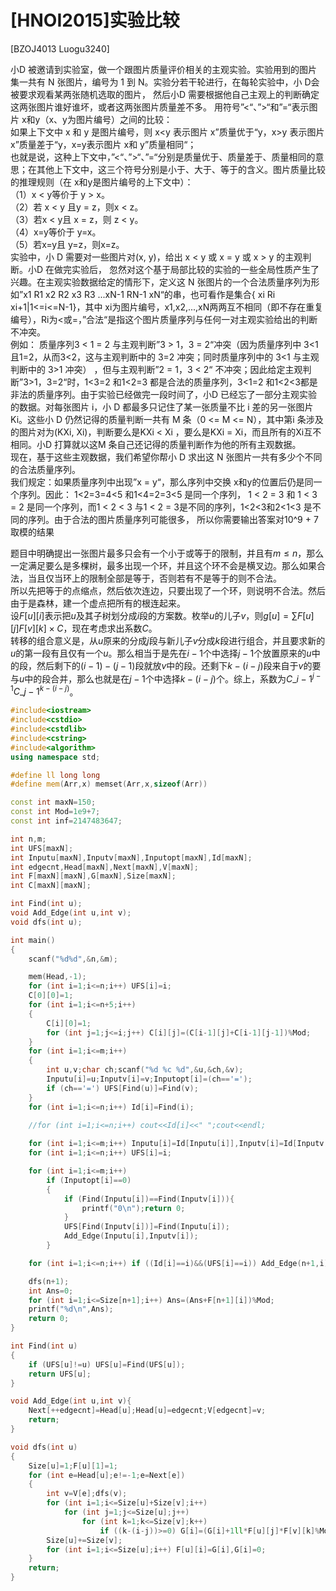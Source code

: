 # [HNOI2015]实验比较
[BZOJ4013 Luogu3240]

小D 被邀请到实验室，做一个跟图片质量评价相关的主观实验。实验用到的图片集一共有 N 张图片，编号为 1 到 N。实验分若干轮进行，在每轮实验中，小 D会被要求观看某两张随机选取的图片， 然后小D 需要根据他自己主观上的判断确定这两张图片谁好谁坏，或者这两张图片质量差不多。 用符号”<“、”>“和”=“表示图片 x和y（x、y为图片编号）之间的比较：  
如果上下文中 x 和 y 是图片编号，则 x<y 表示图片 x”质量优于“y，x>y 表示图片 x”质量差于“y，x=y表示图片 x和 y”质量相同“；  
也就是说，这种上下文中，”<“、”>“、”=“分别是质量优于、质量差于、质量相同的意思；在其他上下文中，这三个符号分别是小于、大于、等于的含义。图片质量比较的推理规则（在 x和y是图片编号的上下文中）：  
（1）x < y等价于 y > x。  
（2）若 x < y 且y = z，则x < z。  
（3）若x < y且 x = z，则 z < y。  
（4）x=y等价于 y=x。  
（5）若x=y且 y=z，则x=z。  
实验中，小 D 需要对一些图片对(x, y)，给出 x < y 或 x = y 或 x > y 的主观判断。小D 在做完实验后， 忽然对这个基于局部比较的实验的一些全局性质产生了兴趣。在主观实验数据给定的情形下，定义这 N 张图片的一个合法质量序列为形如”x1 R1 x2 R2 x3 R3 ...xN-1 RN-1 xN“的串，也可看作是集合{ xi Ri xi+1|1<=i<=N-1}，其中 xi为图片编号，x1,x2,...,xN两两互不相同（即不存在重复编号），Ri为<或=，”合法“是指这个图片质量序列与任何一对主观实验给出的判断不冲突。  
例如： 质量序列3 < 1 = 2 与主观判断”3 > 1，3 = 2“冲突（因为质量序列中 3<1 且1=2，从而3<2，这与主观判断中的 3=2 冲突；同时质量序列中的 3<1 与主观判断中的 3>1 冲突） ，但与主观判断”2 = 1，3 < 2“ 不冲突；因此给定主观判断”3>1，3=2“时，1<3=2 和1<2=3 都是合法的质量序列，3<1=2 和1<2<3都是非法的质量序列。由于实验已经做完一段时间了，小D 已经忘了一部分主观实验的数据。对每张图片 i，小 D 都最多只记住了某一张质量不比 i 差的另一张图片 Ki。这些小 D 仍然记得的质量判断一共有 M 条（0 <= M <= N），其中第i 条涉及的图片对为(KXi, Xi)，判断要么是KXi < Xi ，要么是KXi = Xi，而且所有的Xi互不相同。小D 打算就以这M 条自己还记得的质量判断作为他的所有主观数据。  
现在，基于这些主观数据，我们希望你帮小 D 求出这 N 张图片一共有多少个不同的合法质量序列。  
我们规定：如果质量序列中出现”x = y“，那么序列中交换 x和y的位置后仍是同一个序列。因此： 1<2=3=4<5 和1<4=2=3<5 是同一个序列， 1 < 2 = 3 和 1 < 3 = 2 是同一个序列，而1 < 2 < 3 与1 < 2 = 3是不同的序列，1<2<3和2<1<3 是不同的序列。由于合法的图片质量序列可能很多， 所以你需要输出答案对10^9 + 7 取模的结果

题目中明确提出一张图片最多只会有一个小于或等于的限制，并且有$m \le n$，那么一定满足要么是多棵树，最多出现一个环，并且这个环不会是横叉边。那么如果合法，当且仅当环上的限制全部是等于，否则若有不是等于的则不合法。  
所以先把等于的点缩点，然后依次连边，只要出现了一个环，则说明不合法。然后由于是森林，建一个虚点把所有的根连起来。  
设$F[u][i]$表示把$u$及其子树划分成$i$段的方案数。枚举$u$的儿子$v$，则$g[u]=\sum F[u][j]F[v][k] \times C$，现在考虑求出系数$C$。  
转移的组合意义是，从$u$原来的分成$j$段与新儿子$v$分成$k$段进行组合，并且要求新的$u$的第一段有且仅有一个$u$。那么相当于是先在$i-1$个中选择$j-1$个放置原来的$u$中的段，然后剩下的$(i-1)-(j-1)$段就放$v$中的段。还剩下$k-(i-j)$段来自于$v$的要与$u$中的段合并，那么也就是在$j-1$个中选择$k-(i-j)$个。综上，系数为$C\_{i-1}^{j-1} C\_{j-1}^{k-(i-j)}$。

```cpp
#include<iostream>
#include<cstdio>
#include<cstdlib>
#include<cstring>
#include<algorithm>
using namespace std;

#define ll long long
#define mem(Arr,x) memset(Arr,x,sizeof(Arr))

const int maxN=150;
const int Mod=1e9+7;
const int inf=2147483647;

int n,m;
int UFS[maxN];
int Inputu[maxN],Inputv[maxN],Inputopt[maxN],Id[maxN];
int edgecnt,Head[maxN],Next[maxN],V[maxN];
int F[maxN][maxN],G[maxN],Size[maxN];
int C[maxN][maxN];

int Find(int u);
void Add_Edge(int u,int v);
void dfs(int u);

int main()
{
	scanf("%d%d",&n,&m);

	mem(Head,-1);
	for (int i=1;i<=n;i++) UFS[i]=i;
	C[0][0]=1;
	for (int i=1;i<=n+5;i++)
	{
		C[i][0]=1;
		for (int j=1;j<=i;j++) C[i][j]=(C[i-1][j]+C[i-1][j-1])%Mod;
	}
	for (int i=1;i<=m;i++)
	{
		int u,v;char ch;scanf("%d %c %d",&u,&ch,&v);
		Inputu[i]=u;Inputv[i]=v;Inputopt[i]=(ch=='=');
		if (ch=='=') UFS[Find(u)]=Find(v);
	}
	for (int i=1;i<=n;i++) Id[i]=Find(i);

	//for (int i=1;i<=n;i++) cout<<Id[i]<<" ";cout<<endl;
	
	for (int i=1;i<=m;i++) Inputu[i]=Id[Inputu[i]],Inputv[i]=Id[Inputv[i]];
	for (int i=1;i<=n;i++) UFS[i]=i;

	for (int i=1;i<=m;i++)
		if (Inputopt[i]==0)
		{
			if (Find(Inputu[i])==Find(Inputv[i])){
				printf("0\n");return 0;
			}
			UFS[Find(Inputv[i])]=Find(Inputu[i]);
			Add_Edge(Inputu[i],Inputv[i]);
		}

	for (int i=1;i<=n;i++) if ((Id[i]==i)&&(UFS[i]==i)) Add_Edge(n+1,i);

	dfs(n+1);
	int Ans=0;
	for (int i=1;i<=Size[n+1];i++) Ans=(Ans+F[n+1][i])%Mod;
	printf("%d\n",Ans);
	return 0;
}

int Find(int u)
{
	if (UFS[u]!=u) UFS[u]=Find(UFS[u]);
	return UFS[u];
}

void Add_Edge(int u,int v){
	Next[++edgecnt]=Head[u];Head[u]=edgecnt;V[edgecnt]=v;
	return;
}

void dfs(int u)
{
	Size[u]=1;F[u][1]=1;
	for (int e=Head[u];e!=-1;e=Next[e])
	{
		int v=V[e];dfs(v);
		for (int i=1;i<=Size[u]+Size[v];i++)
			for (int j=1;j<=Size[u];j++)
				for (int k=1;k<=Size[v];k++)
					if ((k-(i-j))>=0) G[i]=(G[i]+1ll*F[u][j]*F[v][k]%Mod*C[i-1][j-1]%Mod*C[j-1][k-(i-j)]%Mod)%Mod;
		Size[u]+=Size[v];
		for (int i=1;i<=Size[u];i++) F[u][i]=G[i],G[i]=0;
	}
	return;
}
```